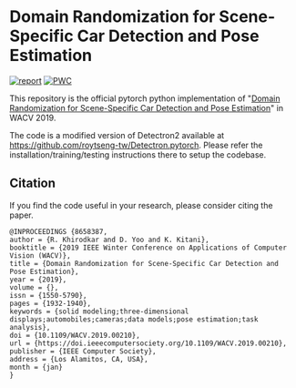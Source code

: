 # Domain Randomization for Scene-Specific Car Detection and Pose Estimation

[![report](https://img.shields.io/badge/arxiv-report-red)](https://arxiv.org/pdf/1811.05939.pdf)
[![PWC](https://img.shields.io/badge/PWC-report-blue)](https://paperswithcode.com/paper/domain-randomization-for-scene-specific-car/)

This repository is the official pytorch python implementation of "[Domain Randomization for Scene-Specific Car Detection and Pose Estimation](https://arxiv.org/pdf/1811.05939.pdf)" in WACV 2019.

The code is a modified version of Detectron2 available at https://github.com/roytseng-tw/Detectron.pytorch.
Please refer the installation/training/testing instructions there to setup the codebase.


## Citation
If you find the code useful in your research, please consider citing the paper.

```
@INPROCEEDINGS {8658387,
author = {R. Khirodkar and D. Yoo and K. Kitani},
booktitle = {2019 IEEE Winter Conference on Applications of Computer Vision (WACV)},
title = {Domain Randomization for Scene-Specific Car Detection and Pose Estimation},
year = {2019},
volume = {},
issn = {1550-5790},
pages = {1932-1940},
keywords = {solid modeling;three-dimensional displays;automobiles;cameras;data models;pose estimation;task analysis},
doi = {10.1109/WACV.2019.00210},
url = {https://doi.ieeecomputersociety.org/10.1109/WACV.2019.00210},
publisher = {IEEE Computer Society},
address = {Los Alamitos, CA, USA},
month = {jan}
}
